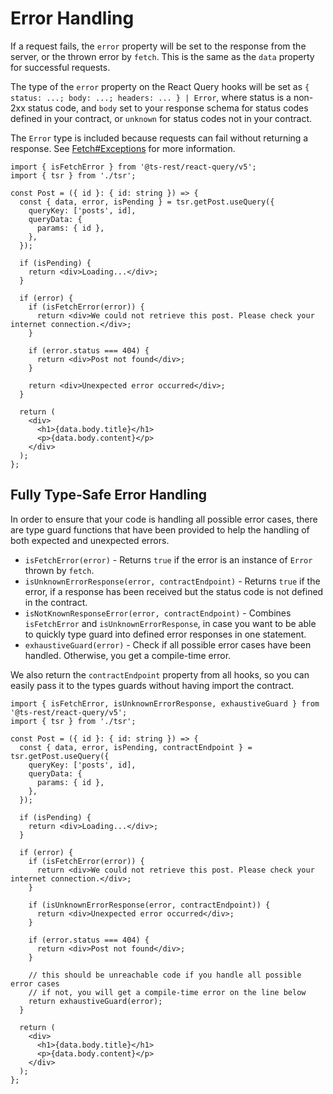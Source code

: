 # Error Handling

If a request fails, the `error` property will be set to the response from the server, or the thrown error by `fetch`. This is the same as the `data` property for successful requests.

The type of the `error` property on the React Query hooks will be set as `{ status: ...; body: ...; headers: ... } | Error`, where status is a non-2xx status code, and `body`
set to your response schema for status codes defined in your contract, or `unknown` for status codes not in your contract.

The `Error` type is included because requests can fail without returning a response. See [Fetch#Exceptions](https://developer.mozilla.org/en-US/docs/Web/API/Window/fetch#exceptions) for more information.

```tsx
import { isFetchError } from '@ts-rest/react-query/v5';
import { tsr } from './tsr';

const Post = ({ id }: { id: string }) => {
  const { data, error, isPending } = tsr.getPost.useQuery({
    queryKey: ['posts', id],
    queryData: {
      params: { id },
    },
  });

  if (isPending) {
    return <div>Loading...</div>;
  }

  if (error) {
    if (isFetchError(error)) {
      return <div>We could not retrieve this post. Please check your internet connection.</div>;
    }
    
    if (error.status === 404) {
      return <div>Post not found</div>;
    }

    return <div>Unexpected error occurred</div>;
  }

  return (
    <div>
      <h1>{data.body.title}</h1>
      <p>{data.body.content}</p>
    </div>
  );
};
```

## Fully Type-Safe Error Handling

In order to ensure that your code is handling all possible error cases, there are type guard functions that have been provided to help the handling of both expected and unexpected errors.

- `isFetchError(error)` - Returns `true` if the error is an instance of `Error` thrown by `fetch`.
- `isUnknownErrorResponse(error, contractEndpoint)` - Returns `true` if the error, if a response has been received but the status code is not defined in the contract.
- `isNotKnownResponseError(error, contractEndpoint)` - Combines `isFetchError` and `isUnknownErrorResponse`, in case you want to be able to quickly type guard into defined error responses in one statement.
- `exhaustiveGuard(error)` - Check if all possible error cases have been handled. Otherwise, you get a compile-time error.

We also return the `contractEndpoint` property from all hooks, so you can easily pass it to the types guards without having import the contract.

```tsx
import { isFetchError, isUnknownErrorResponse, exhaustiveGuard } from '@ts-rest/react-query/v5';
import { tsr } from './tsr';

const Post = ({ id }: { id: string }) => {
  const { data, error, isPending, contractEndpoint } = tsr.getPost.useQuery({
    queryKey: ['posts', id],
    queryData: {
      params: { id },
    },
  });

  if (isPending) {
    return <div>Loading...</div>;
  }

  if (error) {
    if (isFetchError(error)) {
      return <div>We could not retrieve this post. Please check your internet connection.</div>;
    }
    
    if (isUnknownErrorResponse(error, contractEndpoint)) {
      return <div>Unexpected error occurred</div>;
    }

    if (error.status === 404) {
      return <div>Post not found</div>;
    }

    // this should be unreachable code if you handle all possible error cases
    // if not, you will get a compile-time error on the line below
    return exhaustiveGuard(error);
  }

  return (
    <div>
      <h1>{data.body.title}</h1>
      <p>{data.body.content}</p>
    </div>
  );
};
```
